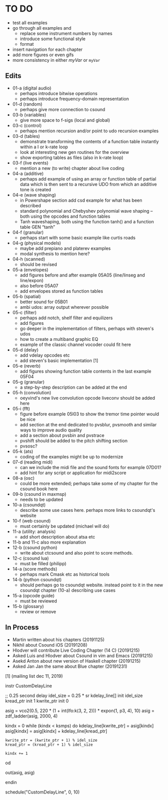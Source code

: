 TO DO
=====

- test all examples
- go through all examples and
    - replace some instrument numbers by names
    - introduce some functional style
    - format 
- insert navigation for each chapter
- add more figures or even gifs
- more consistency in either *myVar* or `myVar` 


Edits
-----

- 01-a (digital audio)
    - perhaps introduce bitwise operations
    - perhaps introduce frequency-domain representation
- 01-d (random)
    - perhaps give more connection to csound
- 03-b (variables) 
    - give more space to f-sigs (local and global)
- 03-c (control) 
    - perhaps mention recursion and/or point to udo recursion examples
- 03-d (tables)
    - demonstrate transforming the contents of a function table instantly 
      within a I or k-rate loop
    - look at interesting new gen routines for the overview
    - show exporting tables as files (also in k-rate loop)
- 03-f (live events)
    - mention a new (to write) chapter about live coding
- 04-a (additive)
    - perhaps add example of using an array or function table of partial data
      which is then sent to a recursive UDO from which an additive tone is
      created
- 04-e (wave shaping)
    - in Powershape section add csd example for what has been described
    - standard polynomial and Chebyshev polynomial wave shaping – both using
      the opcodes and function tables
    - Tanh waveshaping, both using the function tanh() and a function table
      GEN “tanh”
- 04-f (granular) 
    - perhaps start with some basic example like curtis roads
- 04-g (physical models)
    - maybe add prepiano and platerev examples
    - modal synthesis to mention here?
- 04-h (scanned)
    - should be revised
- 05-a (envelopes)
    - add figures before and after example 05A05 (line/linseg and line/expon)
    - also before 05A07
    - add envelopes stored as function tables
- 05-b (spatial)
    - better sound for 05B01
    - ambi udos: array output wherever possible
- 05-c (filter)
    - perhaps add notch, shelf filter and equilizers
    - add figures
    - go deeper in the implementation of filters, perhaps with steven's udos
    - how to create a multiband graphic EQ
    - example of the classic channel vocoder could fit here
- 05-d (delay)
    - add vdelay opcodes etc
    - add steven's basic implementation [1]
- 05-e (reverb)
    - add figures showing function table contents in the last example 05F04
- 05-g (granular)
    - a step-by-step description can be added at the end
- 05-h (convolution)
    - oeyvind's new live convolution opcode liveconv should be added here
- 05-i (fft)
    - figure before example 05I03 to show the tremor time pointer would be nice
    - add section at the end dedicated to pvsblur, pvsmooth and similar ways
      to improve audio quality
    - add a section about pvsbin and pvstrace
    - pvshift should be added to the pitch shifting section
    - pvsosc?
- 05-k (ats)
    - coding of the examples might be up to modernize
- 07-d (reading midi)
    - can we include the midi file and the sound fonts for example 07D01?
    - add hint for any script or application for midi2score
- 08-a (osc)
    - could be more extended; perhaps take some of my chapter for the
      csound book here
- 09-b (csound in maxmsp) 
    - needs to be updated
- 10-a (csoundqt) 
    - describe some use cases here. perhaps more links to csoundqt's website
- 10-f (web csound) 
    - must certainly be updated (michael will do)
- 11-a (utility: analysis)
    - add short description about atsa etc
- 11-b and 11-c also more explanation
- 12-b (csound python)
    - write about ctcsound and also point to score methods.
- 12-c (csound lua) 
    - must be filled (philipp)
- 14-a (score methods)
    - perhaps mark Cmask etc as historical tools
- 14-b (python csoundqt)
    - should perhaps go to csoundqt website. instead point to it in the
      new csoundqt chapter (10-a) describing use cases
- 15-a (opcode guide) 
    - must be reviewed
- 15-b (glossary)
    - review or remove



In Process
----------

- Martin written about his chapters (20191125)
- Nikhil about Csound iOS (20191208)
- Hlodver will contribute Live Coding Chapter (14 C) (20191215)
- Asked Luis and Hlodver about Csound in vim and Emacs (20191215)
- Asekd Anton about new version of Haskell chapter (20191215)
- Asked Jan Jan the same about Blue chapter (20191231)


[1] (mailing list dec 11, 2019)

instr CustomDelayLine

  ;; 0.25 second delay
  idel_size = 0.25 * sr
  kdelay_line[] init idel_size
  kread_ptr init 1
  kwrite_ptr init 0

  asig = vco2(0.5, 220 * (1 + int(lfo:k(3, 2, 2))) * expon(1, p3, 4), 10)
  asig = zdf_ladder(asig, 2000, 4)

  kindx = 0
  while (kindx < ksmps) do
    kdelay_line[kwrite_ptr] = asig[kindx]
    asig[kindx] = asig[kindx] + kdelay_line[kread_ptr]

    kwrite_ptr = (kwrite_ptr + 1) % idel_size
    kread_ptr = (kread_ptr + 1) % idel_size

    kindx += 1
  od

  out(asig, asig)

endin

schedule("CustomDelayLine", 0, 10)

